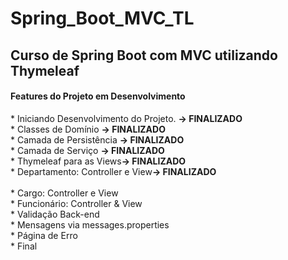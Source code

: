 # Spring_Boot_MVC_TL
<h2>Curso de Spring Boot com MVC utilizando Thymeleaf</h2>

<h4>Features do Projeto em Desenvolvimento</h4>
* Iniciando Desenvolvimento do Projeto. <strong>-> FINALIZADO</strong><br>
* Classes de Domínio <strong>-> FINALIZADO</strong><br>
* Camada de Persistência <strong>-> FINALIZADO</strong><br>
* Camada de Serviço <strong>-> FINALIZADO</strong><br>
* Thymeleaf para as Views<strong>-> FINALIZADO</strong><br>
* Departamento: Controller e View<strong>-> FINALIZADO</strong><br><br>
* Cargo: Controller e View<br>
* Funcionário: Controller & View<br>
* Validação Back-end<br>
* Mensagens via messages.properties<br>
* Página de Erro<br>
* Final<br>
